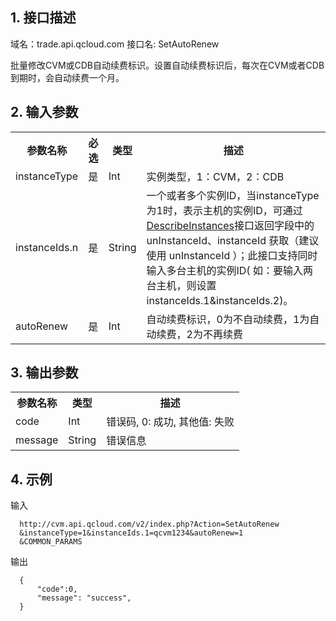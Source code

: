 ## 1. 接口描述
 
域名：trade.api.qcloud.com
接口名: SetAutoRenew


批量修改CVM或CDB自动续费标识。设置自动续费标识后，每次在CVM或者CDB到期时，会自动续费一个月。

 

## 2. 输入参数
 
<table class="t"><tbody><tr>
<th><b>参数名称</b></th>
<th><b>必选</b></th>
<th><b>类型</b></th>
<th><b>描述</b></th>
<tr>
<td> instanceType
<td> 是
<td> Int
<td> 实例类型，1：CVM，2：CDB
<tr>
<td> instanceIds.n
<td> 是
<td> String
<td> 一个或者多个实例ID，当instanceType为1时，表示主机的实例ID，可通过<a href="/doc/api/229/%E6%9F%A5%E7%9C%8B%E5%AE%9E%E4%BE%8B%E5%88%97%E8%A1%A8" title="DescribeInstances">DescribeInstances</a>接口返回字段中的 unInstanceId、instanceId 获取（建议使用 unInstanceId ）；此接口支持同时输入多台主机的实例ID( 如：要输入两台主机，则设置 instanceIds.1&instanceIds.2)。
<tr>
<td> autoRenew
<td> 是
<td> Int
<td> 自动续费标识，0为不自动续费，1为自动续费，2为不再续费
</tbody></table>

 

## 3. 输出参数
 
<table class="t"><tbody><tr>
<th><b>参数名称</b></th>
<th><b>类型</b></th>
<th><b>描述</b></th>
<tr>
<td> code
<td> Int
<td> 错误码, 0: 成功, 其他值: 失败
<tr>
<td> message
<td> String
<td> 错误信息
</tbody></table>

 

## 4. 示例
 
输入
```
  http://cvm.api.qcloud.com/v2/index.php?Action=SetAutoRenew
  &instanceType=1&instanceIds.1=qcvm1234&autoRenew=1
  &COMMON_PARAMS
```

输出
```
  {
      "code":0,
      "message": "success",
  }
```
